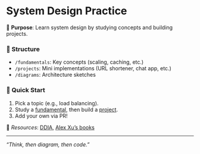 # System Design Practice  

📌 **Purpose**: Learn system design by studying concepts and building projects.  

### 📂 Structure  
- `/fundamentals`: Key concepts (scaling, caching, etc.)  
- `/projects`: Mini implementations (URL shortener, chat app, etc.)  
- `/diagrams`: Architecture sketches  

### 🚀 Quick Start  
1. Pick a topic (e.g., load balancing).  
2. Study a [fundamental](./fundamentals/), then build a [project](./projects/).  
3. Add your own via PR!  

🔗 *Resources*: [DDIA](https://dataintensive.net/), [Alex Xu’s books](https://bytebytego.com/)  

---
*“Think, then diagram, then code.”*  
